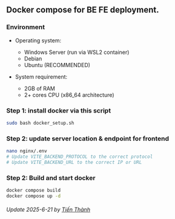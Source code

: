 ## Docker compose for BE FE deployment. 

### Environment

- Operating system:
  - Windows Server (run via WSL2 container)
  - Debian 
  - Ubuntu (RECOMMENDED)

- System requirement:
  - 2GB of RAM
  - 2+ cores CPU (x86_64 architecture)

### Step 1: install docker via this script
```bash
sudo bash docker_setup.sh
```

### Step 2: update server location & endpoint for frontend 
```bash
nano nginx/.env
# Update VITE_BACKEND_PROTOCOL to the correct protocol
# Update VITE_BACKEND_URL to the correct IP or URL
```


### Step 2: Build and start docker
```bash
docker compose build
docker compose up -d
```

###### Update 2025-6-21 by [Tiến Thành](https://github.com/suyttthideptrai)

